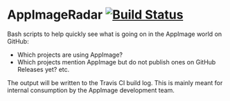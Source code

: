 # AppImageRadar [![Build Status](https://travis-ci.org/AppImage/AppImageRadar.svg?branch=master)](https://travis-ci.org/AppImage/AppImageRadar)

Bash scripts to help quickly see what is going on in the AppImage world on GitHub:

* Which projects are using AppImage?
* Which projects mention AppImage but do not publish ones on GitHub Releases yet?
etc.

The output will be written to the Travis CI build log. This is mainly meant for internal consumption by the AppImage development team.
